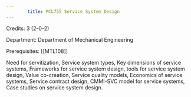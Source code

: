 ```yaml
---
        title: MCL755 Service System Design
---
```

Credits: 3 (2-0-2)

Department: Department of Mechanical Engineering

Prerequisites: [[MTL108]]

Need for servitization, Service system types, Key dimensions of service systems, Frameworks for service system design, tools for service system design, Value co-creation, Service quality models, Economics of service systems, Service contract design, CMMI-SVC model for service systems, Case studies on service system design.